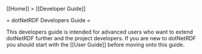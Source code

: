 [[Home]] > [[Developer Guide]]

= dotNetRDF Developers Guide =

This developers guide is intended for advanced users who want to extend dotNetRDF further and the project developers.  If you are new to dotNetRDF you should start with the [[User Guide]] before moving onto this guide.

